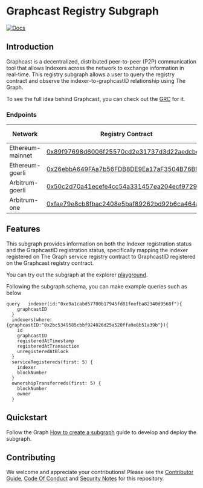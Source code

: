 # Graphcast Registry Subgraph

[![Docs](https://img.shields.io/badge/docs-latest-brightgreen.svg)](https://docs.graphops.xyz/graphcast/intro)

## Introduction

Graphcast is a decentralized, distributed peer-to-peer (P2P) communication tool that allows Indexers across the network to exchange information in real-time. This registry subgraph allows a user to query the registry contract and observe the indexer-to-graphcastID relationship using The Graph. 

To see the full idea behind Graphcast, you can check out the [GRC](https://forum.thegraph.com/t/grc-001-graphcast-a-gossip-network-for-indexers/3544/8) for it.

### Endpoints

| Network         | Registry Contract                                           | Subgraph Playground                                             | Subgraph API                                                  |
| --------------- | ----------------------------------------------------------- | -------------------------------------------------------------- | ------------------------------------------------------------- |
| Ethereum-mainnet   | [0x89f97698d6006f25570cd2e31737d3d22aedcbcf](https://etherscan.io/address/0x89f97698d6006f25570cd2e31737d3d22aedcbcf) | [Link](https://thegraph.com/hosted-service/subgraph/hopeyen/graphcast-registry-mainnet) | [Link](https://api.thegraph.com/subgraphs/name/hopeyen/graphcast-registry-mainnet) |
| Ethereum-goerli   | [0x26ebbA649FAa7b56FDB8DE9Ea17aF3504B76BFA0](https://goerli.etherscan.io/address/0x26ebbA649FAa7b56FDB8DE9Ea17aF3504B76BFA0) | [Link](https://thegraph.com/hosted-service/subgraph/hopeyen/graphcast-registry-goerli) | [Link](https://api.thegraph.com/subgraphs/name/hopeyen/graphcast-registry-goerli) |
| Arbitrum-goerli   | [0x50c2d70a41ecefe4cc54a331457ea204ecf97292](https://goerli.arbiscan.io/address/0x50c2d70a41ecefe4cc54a331457ea204ecf97292) | [Link](https://thegraph.com/hosted-service/subgraph/hopeyen/graphcast-registry-arbitrum-go) | [Link](https://api.thegraph.com/subgraphs/name/hopeyen/graphcast-registry-arbitrum-go) |
| Arbitrum-one   | [0xfae79e8cb8fbac2408e5baf89262bd92b6ca464a](https://arbiscan.io/address/0xfae79e8cb8fbac2408e5baf89262bd92b6ca464a) | [Link](https://thegraph.com/hosted-service/subgraph/hopeyen/graphcast-registry-arb-one) | [Link](https://api.thegraph.com/subgraphs/name/hopeyen/graphcast-registry-arb-one) |

## Features

This subgraph provides information on both the Indexer registration status and the GraphcastID registration status, specifically mapping the indexer registered on The Graph service registry contract to GraphcastID registered on the Graphcast registry contract.  

You can try out the subgraph at the explorer [playground](https://thegraph.com/hosted-service/subgraph/hopeyen/graphcast-registry-goerli).

Following the subgraph schema, you can make example queries such as below

```
query   indexer(id:"0xe9a1cabd57700b17945fd81feefba82340d9568f"){
    graphcastID
  }
  indexers(where:{graphcastID:"0x2bc5349585cbbf924026d25a520ffa9e8b51a39b"}){
    id
    graphcastID
    registeredAtTimestamp
    registeredAtTransaction
    unregisteredAtBlock
  }
  serviceRegistereds(first: 5) {
    indexer
    blockNumber
  }
  ownershipTransferreds(first: 5) {
    blockNumber
    owner
  }
```

## Quickstart

Follow the Graph [How to create a subgraph](https://thegraph.com/docs/en/developing/creating-a-subgraph/) guide to develop and deploy the subgraph.

## Contributing

We welcome and appreciate your contributions! Please see the [Contributor Guide](/CONTRIBUTING.md), [Code Of Conduct](/CODE_OF_CONDUCT.md) and [Security Notes](/SECURITY.md) for this repository.
